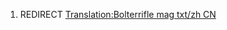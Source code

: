 1.  REDIRECT [Translation:Bolterrifle mag txt/zh
    CN](Translation:Bolterrifle_mag_txt/zh_CN "wikilink")
